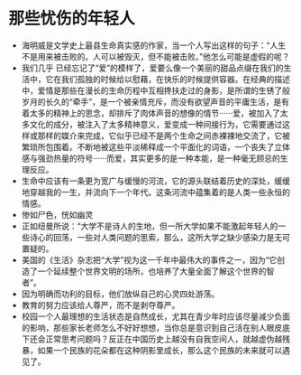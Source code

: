 # 那些忧伤的年轻人
- 海明威是文学史上最县生命真实感的作家，当一个人写出这样的句子：“人生不是用来被击败的。人可以被毁灭，但不能被击败。”他怎么可能是虚假的呢？
- 我们几乎 已经忘记了“爱”的模样了，爱要么像一个美丽的甜品点缀在我们的生活中，它在我们孤独的时候给以慰藉，在快乐的时候提供容器。在经典的描述中，爱情是那些在漫长的生命历程中互相搀扶走过的身影，是所谓的生锈了般岁月的长久的“牵手”，是一个被亲情充斥，而没有欲望声音的平庸生活，是有着太多的精神上的思念，却排斥了肉体声音的想像的情节······爱，被加入了太多文化的成分，被注入了太多精神意义，爱变成一种间接行为，它需要通过这样或那样的媒介来完成，它似乎已经不是两个生命之间赤裸裸地交流了，它被繁琐所包围着。不断地被这些平淡稀释成一个平面化的词语，一个丧失了立体感与强劲热量的符号······而爱，其实更多的是一种本能，是一种毫无顾忌的生理反应。
- 生命中应该有一条更为宽广与缓慢的河流，它的源头联结着历史的深处，缓缓地穿越我的一生，并流向下一个年代。这条河流中蕴集着的是人类一些永恒的情感。
- 惨如尸色，恍如幽灵
- 正如纽曼所说：“大学不是诗人的生地，但一所大学如果不能激起年轻人的一些诗心的回荡，一些对人类问题的思索，那么，这所大学之缺少感染力是无可置疑的。
- 美国的《生活》杂志把“大学”视为这一千年中最伟大的事件之一，因为“它创造了一个延续整个世界文明的场所，也培养了大量全面了解这个世界的智者”。
- 因为明确而功利的目标，他们放纵自己的心灵四处游荡。
- 教育的努力应该给人尊严，而不是剥夺尊严。
- 校园一个人最理想的生活状态是自然成长，尤其在青少年时应该尽量减少负面的影响，那些家长老师怎么不好好想想，当你总是意识到自己活在别人眼皮底下还会正常思考问题吗？反正在中国历史上越没有自我空间人，就越虚伪越残暴，如果一个民族的花朵都在这种阴影里成长，那么这个民族的未来就可以遇见了。
